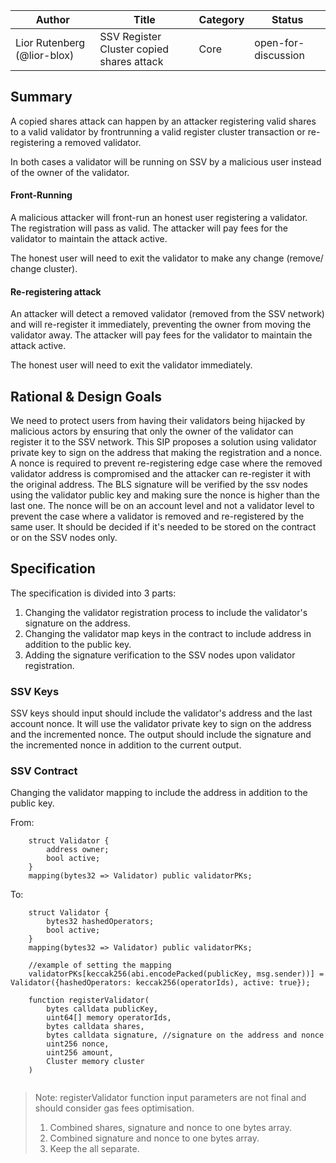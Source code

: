 | Author                      | Title                           | Category | Status              |
|-----------------------------| ------------------------------- | -------- | ------------------- |
| Lior Rutenberg (@lior-blox) | SSV Register Cluster copied shares attack | Core     | open-for-discussion |

## Summary

A copied shares attack can happen by an attacker registering valid shares to a valid validator by frontrunning a valid register cluster transaction or re-registering a removed validator.

In both cases a validator will be running on SSV by a malicious user instead of the owner of the validator.

#### Front-Running
A malicious attacker will front-run an honest user registering a validator.
The registration will pass as valid.
The attacker will pay fees for the validator to maintain the attack active.

The honest user will need to exit the validator to make any change (remove/ change cluster).

#### Re-registering attack
An attacker will detect a removed validator (removed from the SSV network) and will re-register it immediately, preventing the owner from moving the validator away.
The attacker will pay fees for the validator to maintain the attack active. 

The honest user will need to exit the validator immediately.

## Rational & Design Goals
We need to protect users from having their validators being hijacked by malicious actors by ensuring that only the owner of the validator can register it to the SSV network.
This SIP proposes a solution using validator private key to sign on the address that making the registration and a nonce.
A nonce is required to prevent re-registering edge case where the removed validator address is compromised and the attacker can re-register it with the original address. 
The BLS signature will be verified by the ssv nodes using the validator public key and making sure the nonce is higher than the last one.
The nonce will be on an account level and not a validator level to prevent the case where a validator is removed and re-registered by the same user.
It should be decided if it's needed to be stored on the contract or on the SSV nodes only.


## Specification
The specification is divided into 3 parts:
1. Changing the validator registration process to include the validator's signature on the address.
2. Changing the validator map keys in the contract to include address in addition to the public key.
3. Adding the signature verification to the SSV nodes upon validator registration.


### SSV Keys
SSV keys should input should include the validator's address and the last account nonce.
It will use the validator private key to sign on the address and the incremented nonce.
The output should include the signature and the incremented nonce in addition to the current output.

### SSV Contract

Changing the validator mapping to include the address in addition to the public key.

From:
```solidity
    struct Validator {
        address owner;
        bool active;
    }
    mapping(bytes32 => Validator) public validatorPKs;
```
To: 
```solidity
    struct Validator {
        bytes32 hashedOperators;
        bool active;
    }
    mapping(bytes32 => Validator) public validatorPKs;
    
    //example of setting the mapping
    validatorPKs[keccak256(abi.encodePacked(publicKey, msg.sender))] = Validator({hashedOperators: keccak256(operatorIds), active: true});
    
    function registerValidator(
        bytes calldata publicKey,
        uint64[] memory operatorIds,
        bytes calldata shares,
        bytes calldata signature, //signature on the address and nonce
        uint256 nonce,
        uint256 amount,
        Cluster memory cluster
    )
    
```
> Note: registerValidator function input parameters are not final and should consider gas fees optimisation. 
>
> 1. Combined shares, signature and nonce to one bytes array. 
> 2. Combined signature and nonce to one bytes array.
> 3. Keep the all separate.

